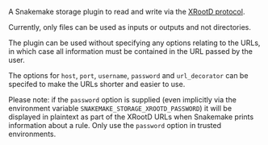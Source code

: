 A Snakemake storage plugin to read and write via the [XRootD protocol](https://xrootd.slac.stanford.edu/).

Currently, only files can be used as inputs or outputs and not directories.

The plugin can be used without specifying any options relating to the URLs, in which case all information must be contained in the URL passed by the user.

The options for `host`, `port`, `username`, `password` and `url_decorator` can be specifed to make the URLs shorter and easier to use.

Please note: if the `password` option is supplied (even implicitly via the environment variable `SNAKEMAKE_STORAGE_XROOTD_PASSWORD`) it will be displayed in plaintext as part of the XRootD URLs when Snakemake prints information about a rule. Only use the `password` option in trusted environments.
